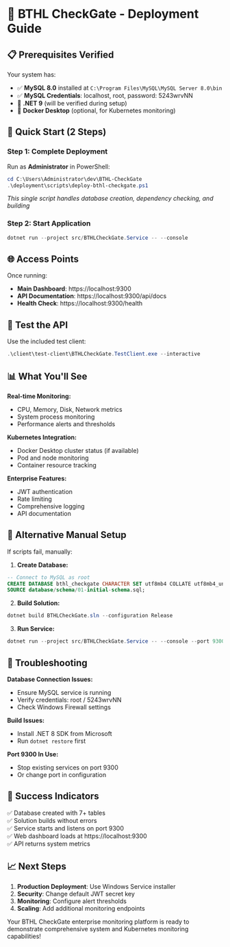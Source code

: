 # 🚀 BTHL CheckGate - Deployment Guide

## 📋 Prerequisites Verified

Your system has:
- ✅ **MySQL 8.0** installed at `C:\Program Files\MySQL\MySQL Server 8.0\bin`
- ✅ **MySQL Credentials**: localhost, root, password: 5243wrvNN
- 🔄 **.NET 9** (will be verified during setup)
- 🔄 **Docker Desktop** (optional, for Kubernetes monitoring)

## 🎯 Quick Start (2 Steps)

### Step 1: Complete Deployment
Run as **Administrator** in PowerShell:
```powershell
cd C:\Users\Administrator\dev\BTHL-CheckGate
.\deployment\scripts\deploy-bthl-checkgate.ps1
```
*This single script handles database creation, dependency checking, and building*

### Step 2: Start Application
```powershell
dotnet run --project src/BTHLCheckGate.Service -- --console
```

## 🌐 Access Points

Once running:
- **Main Dashboard**: https://localhost:9300
- **API Documentation**: https://localhost:9300/api/docs
- **Health Check**: https://localhost:9300/health

## 🧪 Test the API

Use the included test client:
```powershell
.\client\test-client\BTHLCheckGate.TestClient.exe --interactive
```

## 📊 What You'll See

**Real-time Monitoring:**
- CPU, Memory, Disk, Network metrics
- System process monitoring
- Performance alerts and thresholds

**Kubernetes Integration:**
- Docker Desktop cluster status (if available)
- Pod and node monitoring
- Container resource tracking

**Enterprise Features:**
- JWT authentication
- Rate limiting
- Comprehensive logging
- API documentation

## 🔧 Alternative Manual Setup

If scripts fail, manually:

1. **Create Database:**
```sql
-- Connect to MySQL as root
CREATE DATABASE bthl_checkgate CHARACTER SET utf8mb4 COLLATE utf8mb4_unicode_ci;
SOURCE database/schema/01-initial-schema.sql;
```

2. **Build Solution:**
```powershell
dotnet build BTHLCheckGate.sln --configuration Release
```

3. **Run Service:**
```powershell
dotnet run --project src/BTHLCheckGate.Service -- --console --port 9300
```

## 🚨 Troubleshooting

**Database Connection Issues:**
- Ensure MySQL service is running
- Verify credentials: root / 5243wrvNN
- Check Windows Firewall settings

**Build Issues:**
- Install .NET 8 SDK from Microsoft
- Run `dotnet restore` first

**Port 9300 In Use:**
- Stop existing services on port 9300
- Or change port in configuration

## 🎉 Success Indicators

✅ Database created with 7+ tables  
✅ Solution builds without errors  
✅ Service starts and listens on port 9300  
✅ Web dashboard loads at https://localhost:9300  
✅ API returns system metrics  

## 📈 Next Steps

1. **Production Deployment**: Use Windows Service installer
2. **Security**: Change default JWT secret key
3. **Monitoring**: Configure alert thresholds
4. **Scaling**: Add additional monitoring endpoints

Your BTHL CheckGate enterprise monitoring platform is ready to demonstrate comprehensive system and Kubernetes monitoring capabilities!
